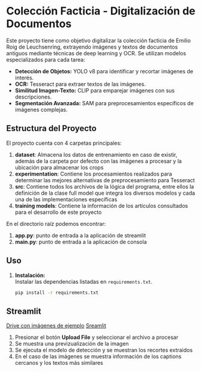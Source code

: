 # Colección Facticia - Digitalización de Documentos

Este proyecto tiene como objetivo digitalizar la colección facticia de Emilio Roig de Leuchsenring, extrayendo imágenes y textos de documentos antiguos mediante técnicas de deep learning y OCR. Se utilizan modelos especializados para cada tarea:

- **Detección de Objetos:** YOLO v8 para identificar y recortar imágenes de interés.
- **OCR:** Tesseract para extraer textos de las imágenes.
- **Similitud Imagen-Texto:** CLIP para emparejar imágenes con sus descripciones.
- **Segmentación Avanzada:** SAM para preprocesamientos específicos de imágenes complejas.

## Estructura del Proyecto

El proyecto cuenta con 4 carpetas principales:

1. **dataset**: Almacena los datos de entrenamiento en caso de existir, además de la carpeta por defecto con las imágenes a procesar y la ubicación para almacenar los crops
2. **experimentation**: Contiene los procesamientos realizados para determinar las mejores alternativas de preprocesamiento para Tesseract
3. **src**: Contiene todos los archivos de la lógica del programa, entre ellos la definición de la clase full model que integra los diversos modelos y cada una de las implementaciones específicas
4. **training models**: Contiene la información de los artículos consultados para el desarrollo de este proyecto

En el directorio raíz podemos encontrar:

1. **app.py**: punto de entrada a la aplicación de streamlit
2. **main.py**: punto de entrada a la aplicación de consola

## Uso

1. **Instalación:**  
   Instalar las dependencias listadas en `requirements.txt`.  
   ```bash
   pip install -r requirements.txt
   ```

## Streamlit

[Drive con imágenes de ejemplo](https://drive.google.com/drive/folders/1mGBljfrRwHWtKwOliC1mbVcq7K0LCMV9?usp=sharing)
[Sreamlit](https://ml-facticia.streamlit.app/)

1. Presionar el botón **Upload File** y seleccionar el archivo a procesar
2. Se muestra una previzualización de la imagen
3. Se ejecuta el modelo de detección y se muestran los recortes extraidos
4. En el caso de las imágenes se muestra información de los captions cercanos y los textos más similares